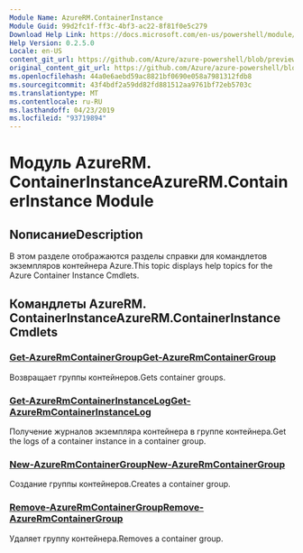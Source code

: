 ```yaml
---
Module Name: AzureRM.ContainerInstance
Module Guid: 99d2fc1f-ff3c-4bf3-ac22-8f81f0e5c279
Download Help Link: https://docs.microsoft.com/en-us/powershell/module/azurerm.containerinstance
Help Version: 0.2.5.0
Locale: en-US
content_git_url: https://github.com/Azure/azure-powershell/blob/preview/src/ResourceManager/ContainerInstance/Commands.ContainerInstance/help/AzureRM.ContainerInstance.md
original_content_git_url: https://github.com/Azure/azure-powershell/blob/preview/src/ResourceManager/ContainerInstance/Commands.ContainerInstance/help/AzureRM.ContainerInstance.md
ms.openlocfilehash: 44a0e6aebd59ac8821bf0690e058a7981312fdb8
ms.sourcegitcommit: 43f4bdf2a59dd82fd881512aa9761bf72eb5703c
ms.translationtype: MT
ms.contentlocale: ru-RU
ms.lasthandoff: 04/23/2019
ms.locfileid: "93719894"
---
```

# <span data-ttu-id="ff5c5-101">Модуль AzureRM. ContainerInstance</span><span class="sxs-lookup"><span data-stu-id="ff5c5-101">AzureRM.ContainerInstance Module</span></span>
## <span data-ttu-id="ff5c5-102">Nописание</span><span class="sxs-lookup"><span data-stu-id="ff5c5-102">Description</span></span>
<span data-ttu-id="ff5c5-103">В этом разделе отображаются разделы справки для командлетов экземпляров контейнера Azure.</span><span class="sxs-lookup"><span data-stu-id="ff5c5-103">This topic displays help topics for the Azure Container Instance Cmdlets.</span></span>

## <span data-ttu-id="ff5c5-104">Командлеты AzureRM. ContainerInstance</span><span class="sxs-lookup"><span data-stu-id="ff5c5-104">AzureRM.ContainerInstance Cmdlets</span></span>
### [<span data-ttu-id="ff5c5-105">Get-AzureRmContainerGroup</span><span class="sxs-lookup"><span data-stu-id="ff5c5-105">Get-AzureRmContainerGroup</span></span>](Get-AzureRmContainerGroup.md)
<span data-ttu-id="ff5c5-106">Возвращает группы контейнеров.</span><span class="sxs-lookup"><span data-stu-id="ff5c5-106">Gets container groups.</span></span>

### [<span data-ttu-id="ff5c5-107">Get-AzureRmContainerInstanceLog</span><span class="sxs-lookup"><span data-stu-id="ff5c5-107">Get-AzureRmContainerInstanceLog</span></span>](Get-AzureRmContainerInstanceLog.md)
<span data-ttu-id="ff5c5-108">Получение журналов экземпляра контейнера в группе контейнера.</span><span class="sxs-lookup"><span data-stu-id="ff5c5-108">Get the logs of a container instance in a container group.</span></span>

### [<span data-ttu-id="ff5c5-109">New-AzureRmContainerGroup</span><span class="sxs-lookup"><span data-stu-id="ff5c5-109">New-AzureRmContainerGroup</span></span>](New-AzureRmContainerGroup.md)
<span data-ttu-id="ff5c5-110">Создание группы контейнеров.</span><span class="sxs-lookup"><span data-stu-id="ff5c5-110">Creates a container group.</span></span>

### [<span data-ttu-id="ff5c5-111">Remove-AzureRmContainerGroup</span><span class="sxs-lookup"><span data-stu-id="ff5c5-111">Remove-AzureRmContainerGroup</span></span>](Remove-AzureRmContainerGroup.md)
<span data-ttu-id="ff5c5-112">Удаляет группу контейнера.</span><span class="sxs-lookup"><span data-stu-id="ff5c5-112">Removes a container group.</span></span>

